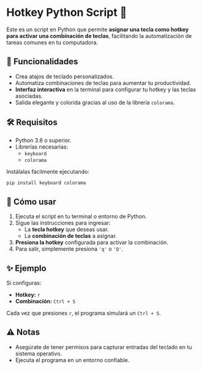 # Hotkey Python Script 🎹

Este es un script en Python que permite **asignar una tecla como hotkey para activar una combinación de teclas**, facilitando la automatización de tareas comunes en tu computadora.

## 🚀 Funcionalidades
- Crea atajos de teclado personalizados.
- Automatiza combinaciones de teclas para aumentar tu productividad.
- **Interfaz interactiva** en la terminal para configurar tu hotkey y las teclas asociadas.
- Salida elegante y colorida gracias al uso de la librería `colorama`.

## 🛠️ Requisitos
- Python 3.8 o superior.
- Librerías necesarias:
  - `keyboard`
  - `colorama`
  
Instálalas fácilmente ejecutando:  
```bash
pip install keyboard colorama
```

## 🌟 Cómo usar
1. Ejecuta el script en tu terminal o entorno de Python.
2. Sigue las instrucciones para ingresar:
   - La **tecla hotkey** que deseas usar.
   - La **combinación de teclas** a asignar.
3. **Presiona la hotkey** configurada para activar la combinación.
4. Para salir, simplemente presiona `'q'` o `'Q'`.

## ✨ Ejemplo
Si configuras:
- **Hotkey:** `r`
- **Combinación:** `Ctrl + S`

Cada vez que presiones `r`, el programa simulará un `Ctrl + S`.

## ⚠️ Notas
- Asegúrate de tener permisos para capturar entradas del teclado en tu sistema operativo.
- Ejecuta el programa en un entorno confiable.
